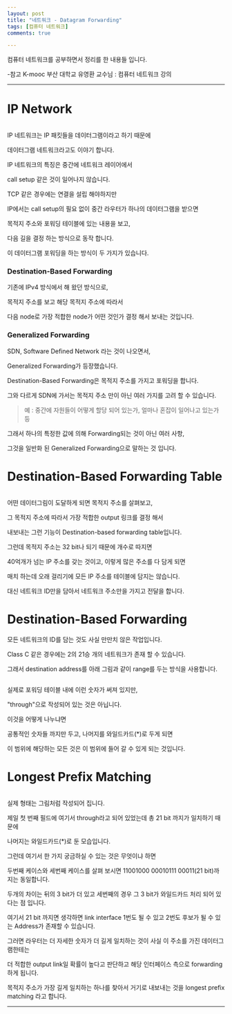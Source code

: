 ```yaml
---
layout: post
title: "네트워크 - Datagram Forwarding"
tags: [컴퓨터 네트워크]
comments: true

---
```


컴퓨터 네트워크를 공부하면서 정리를 한 내용들 입니다.

-참고 K-mooc 부산 대학교 유영환 교수님 : 컴퓨터 네트워크 강의

---

# IP Network

<img src="">

IP 네트워크는 IP 패킷들을 데이터그램이라고 하기 때문에 

데이터그램 네트워크라고도 이야기 합니다.

IP 네트워크의 특징은 중간에 네트워크 레이어에서 

call setup 같은 것이 일어나지 않습니다.

TCP 같은 경우에는 연결을 설립 해야하지만

IP에서는 call setup의 필요 없이 중간 라우터가 하나의 데이터그램을 받으면

목적지 주소와 포워딩 테이블에 있는 내용을 보고, 

다음 길을 결정 하는 방식으로 동작 합니다. 

이 데이터그램 포워딩을 하는 방식이 두 가지가 있습니다. 

### Destination-Based Forwarding

기존에 IPv4 방식에서 해 왔던 방식으로, 

목적지 주소를 보고 해당 목적지 주소에 따라서 

다음 node로 가장 적합한 node가 어떤 것인가 결정 해서 보내는 것입니다.

### Generalized Forwarding

SDN, Software Defined Network 라는 것이 나오면서, 

Generalized Forwarding가 등장했습니다.

Destination-Based Forwarding은 목적지 주소를 가지고 포워딩을 합니다.

그와 다르게 SDN에 가서는 목적지 주소 만이 아닌 여러 가지를 고려 할 수 있습니다.

> 예 : 중간에 자원들이 어떻게 할당 되어 있는가, 얼마나 혼잡이 일어나고 있는가 등

그래서 하나의 특정한 값에 의해 Forwarding되는 것이 아닌 여러 사항,

그것을 일반화 된 Generalized Forwarding으로 말하는 것 입니다.

# Destination-Based Forwarding Table

<img src="">

어떤 데이터그림이 도달하게 되면 목적지 주소를 살펴보고,

그 목적지 주소에 따라서 가장 적합한 output 링크를 결정 해서 

내보내는 그런 기능이 Destination-based forwarding table입니다.

그런데 목적지 주소는 32 bit나 되기 때문에 개수로 따지면 

40억개가 넘는 IP 주소를 갖는 것이고, 이렇게 많은 주소를 다 담게 되면 

매치 하는데 오래 걸리기에 모든 IP 주소를 테이블에 담지는 않습니다.

대신 네트워크 ID만을 담아서 네트워크 주소만을 가지고 전달을 합니다.

# Destination-Based Forwarding

모든 네트워크의 ID를 담는 것도 사실 만만치 않은 작업입니다.

Class C 같은 경우에는 2의 21승 개의 네트워크가 존재 할 수 있습니다.

그래서 destination address를 아래 그림과 같이 range를 두는 방식을 사용합니다.

<img src="">

실제로 포워딩 테이블 내에 이런 숫자가 써져 있지만,

"through"으로 작성되어 있는 것은 아닙니다. 

이것을 어떻게 나누냐면

공통적인 숫자들 까지만 두고, 나머지를 와일드카드(*)로 두게 되면 

이 범위에 해당하는 모든 것은 이 범위에 들어 갈 수 있게 되는 것입니다.

# Longest Prefix Matching

<img src="">

실제 형태는 그림처럼 작성되어 집니다.

제일 첫 번째 필드에 여기서 through라고 되어 있었는데 총 21 bit 까지가 일치하기 때문에 

나머지는 와일드카드(*)로 둔 모습입니다.

그런데 여기서 한 가지 궁금하실 수 있는 것은 무엇이냐 하면 

두번째 케이스와 세번째 케이스를 살펴 보시면 11001000 00010111 00011(21 bit)까지는 동일합니다.

두개의 차이는 뒤의 3 bit가 더 있고 세번째의 경우 그 3 bit가 와일드카드 처리 되어 있다는 점 입니다.

여기서 21 bit 까지면 생각하면 link interface 1번도 될 수 있고 2번도 후보가 될 수 있는 Address가 존재할 수 있습니다.

그러면 라우터는 더 자세한 숫자가 더 길게 일치하는 것이 사실 이 주소를 가진 데이터그램한테는 

더 적합한 output link일 확률이 높다고 판단하고 해당 인터페이스 측으로 forwarding하게 됩니다.

목적지 주소가 가장 길게 일치하는 하나를 찾아서 거기로 내보내는 것을 longest prefix matching 라고 합니다.

---
